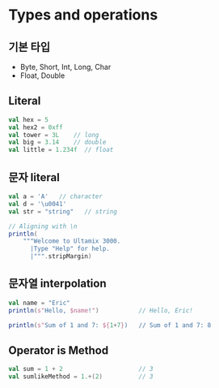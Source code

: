 # Types and operations

## 기본 타입
- Byte, Short, Int, Long, Char
- Float, Double

## Literal
```scala
val hex = 5
val hex2 = 0xff
val tower = 3L    // long
val big = 3.14    // double
val little = 1.234f  // float
```

## 문자 literal
```scala
val a = 'A'   // character
val d = '\u0041'
val str = "string"   // string

// Aligning with \n
println(
    """Welcome to Ultamix 3000.
      |Type "Help" for help.
      |""".stripMargin)
```

## 문자열 interpolation
```scala
val name = "Eric"
println(s"Hello, $name!")           // Hello, Eric!

println(s"Sum of 1 and 7: ${1+7})   // Sum of 1 and 7: 8
```

## Operator is Method
```scala
val sum = 1 + 2                     // 3
val sumlikeMethod = 1.+(2)          // 3
```
